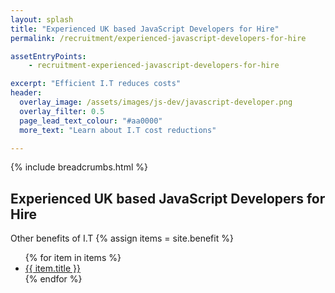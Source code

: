 ```yaml
---
layout: splash 
title: "Experienced UK based JavaScript Developers for Hire"
permalink: /recruitment/experienced-javascript-developers-for-hire

assetEntryPoints:
    - recruitment-experienced-javascript-developers-for-hire

excerpt: "Efficient I.T reduces costs"
header:
  overlay_image: /assets/images/js-dev/javascript-developer.png
  overlay_filter: 0.5 
  page_lead_text_colour: "#aa0000"
  more_text: "Learn about I.T cost reductions"

---
```


{% include breadcrumbs.html %}

## Experienced UK based JavaScript Developers for Hire

Other benefits of I.T
{% assign items = site.benefit %}
<ul class="">
    {% for item in items %}
        <li><a href="{{ item.url }}">{{ item.title }}</a></li>
    {% endfor %}
</ul>